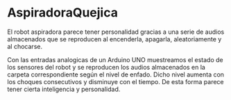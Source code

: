 # AspiradoraQuejica

El robot aspiradora parece tener personalidad gracias a una serie de audios almacenados que se reproducen al encenderla, apagarla, aleatoriamente y al chocarse.

Con las entradas analogicas de un Arduino UNO muestreamos el estado de los sensores del robot y se reproducen los audios almacenados en la carpeta correspondiente según el nivel de enfado. Dicho nivel aumenta con los choques consecutivos y disminuye con el tiempo. De esta forma parece tener cierta inteligencia y personalidad.

